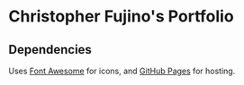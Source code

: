 # Christopher Fujino's Portfolio

## Dependencies

Uses [Font Awesome](https://fontawesome.io) for icons, and [GitHub Pages](https://pages.github.com/) for hosting.
